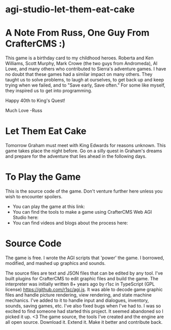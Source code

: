 # agi-studio-let-them-eat-cake

# A Note From Russ, One Guy From CrafterCMS :)
This game is a birthday card to my childhood heroes. Roberta and Ken Williams, Scott Murphy, Mark Crowe (the two guys from Andromeda), Al Lowe, and many others who contributed to Sierra's adventure games.
I have no doubt that these games had a similar impact on many others. They taught us to solve problems, to laugh at ourselves, to get back up and keep trying when we failed, and to "Save early, Save often." For some like myself, they inspired us to get into programming.

Happy 40th to King's Quest!  

Much Love
-Russ

# Let Them Eat Cake
Tomorrow Graham must meet with King Edwards for reasons unknown. This game takes place the night before.
Go on a silly quest in Graham's dreams and prepare for the adventure that lies ahead in the following days.

# To Play the Game
This is the source code of the game. Don't venture further here unless you wish to encounter spoilers.
* You can play the game at this link:
* You can find the tools to make a game using CrafterCMS Web AGI Studio here:
* You can find videos and blogs about the process here:

# Source Code
The game is free. I wrote the AGI scripts that 'power' the game. I borrowed, modified, and mashed up graphics and sounds.

The source files are text and JSON files that can be edited by any tool. I've built plugins for CrafterCMS to edit graphic files and build the game.
The interpreter was initially written 8+ years ago by r1sc in TypeScript (GPL license) https://github.com/r1sc/agi.js. It was able to decode game graphic files and handle picture rendering, view rendering, and state machine mechanics. I've added to it to handle input and dialogues, inventory, sounds, saving games, etc. I've also fixed bugs when I've had to. I was so excited to find someone had started this project. It seemed abandoned so I picked it up. <3  The game source, the tools I've created and the engine are all open source. Download it. Extend it. Make it better and contribute back.



